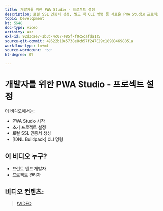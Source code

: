 ```yaml
---
title: 개발자를 위한 PWA Studio - 프로젝트 설정
description: 로컬 SSL 인증서 생성, 빌드 팩 CLI 명령 등 새로운 PWA Studio 프로젝트를 시작합니다.
topic: Development
kt: 5648
doc-type: video
activity: use
exl-id: 92d3dae7-1b3d-4c07-985f-f0c5cafda1a5
source-git-commit: 42622b18e5738e8cb57f247029c189884698851a
workflow-type: tm+mt
source-wordcount: '60'
ht-degree: 0%

---
```


# 개발자를 위한 PWA Studio - 프로젝트 설정

이 비디오에서는:

- PWA Studio 시작
- 초기 프로젝트 설정
- 로컬 SSL 인증서 생성
- [!DNL Buildpack] CLI 명령

## 이 비디오 누구?

- 프런트 엔드 개발자
- 프로젝트 관리자

## 비디오 컨텐츠:

>[!VIDEO](https://video.tv.adobe.com/v/35719?quality=12&learn=on)
